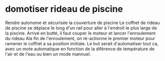 # domotiser rideau de piscine
Rendre autonome et sécurisée la couverture de piscine
Le coffret de rideau de piscine se déplace le long d'un rail pour aller à l'endroit le plus large de la piscine.
Arrivé en butté, il faut couper le moteur et lancer l'enroulement du rideau
Ala fin de l'enroulement, on ré-actionne le premier moteur pour ramener le coffret a sa position imitiale.
Le but serait d'automatiser tout ca, avec un mote automatique en fonction de la diférence de température de l'air et de l'eau ou bien un mode mannuel.
